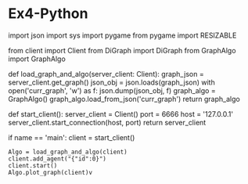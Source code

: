 # Ex4-Python

import json
import sys
import pygame
from pygame import RESIZABLE

from client import Client
from DiGraph import DiGraph
from GraphAlgo import GraphAlgo


def load_graph_and_algo(server_client: Client):
    graph_json = server_client.get_graph()
    json_obj = json.loads(graph_json)
    with open('curr_graph', 'w') as f:
        json.dump(json_obj, f)
    graph_algo = GraphAlgo()
    graph_algo.load_from_json('curr_graph')
    return graph_algo


def start_client():
    server_client = Client()
    port = 6666
    host = '127.0.0.1'
    server_client.start_connection(host, port)
    return server_client


if name == 'main':
    client = start_client()

    Algo = load_graph_and_algo(client)
    client.add_agent("{"id":0}")
    client.start()
    Algo.plot_graph(client)v
